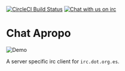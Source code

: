 [![CircleCI Build Status](https://circleci.com/gh/matheusfillipe/chat-apropo.svg?style=shield)](https://circleci.com/gh/matheusfillipe/chat-apropo)
[![Chat with us on irc](https://img.shields.io/badge/-IRC-gray?logo=gitter)](https://mangle.ga/irc)


# Chat Apropo

![Demo](https://user-images.githubusercontent.com/24435787/177701747-4708496b-5f8f-40e8-920b-b6ce040c804e.png)

A server specific irc client for `irc.dot.org.es`. 

